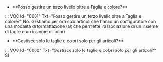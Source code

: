 - \*\*Posso gestire un terzo livello oltre a Taglia e colore?\*\*

 :  : VOC Id="0001" Txt="Posso gestire un terzo livello oltre a Taglia e colore?"
No. Gestiamo per ora solo articoli che hanno un configuratore con una modalità di formattazione (G) che permette l'associazione di un insieme di taglie e un insieme di colori

- \*\*Gestisce solo le taglie e colori solo per gli articoli?\*\*

 :  : VOC Id="0002" Txt="Gestisce solo le taglie e colori solo per gli articoli?"
SI

